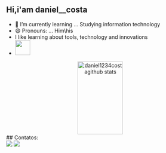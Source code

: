 ## Hi,i'am daniel__costa

<!--
**daniel__costa\daniel__costa** is a ✨ _special_ ✨ repository because its `README.md` (this file) appears on your GitHub profile.
-->


- 🌱 I’m currently learning ... Studying information technology
- 😄 Pronouns: ... Him\his
- I like learning about tools, technology and innovations
- <img loading="lazy" src="https://cdn.jsdelivr.net/gh/devicons/devicon/icons/git/git-original.svg" width="40" height="40"/>
<div align="center">  
  <img width="49%" height="195px" src="https://github-readme-stats.vercel.app/api?username=daniel1234costa&show_icons=true&count_private=true&hide_border=true&title_color=3300CC&icon_color=ff91a4&text_color=c9d1d9&bg_color=0d1117" alt="daniel1234costagithub stats" /> 
  
</div>
## Contatos:


<div>
<a href="https://instagram.com/d4niel_costa__" target="_blank"><img loading="lazy" src="https://img.shields.io/badge/-Instagram-%23E4405F?style=for-the-badge&logo=instagram&logoColor=white" target="_blank"></a>
<a href = "ds9324621@gmail.com"><img loading="lazy" src="https://img.shields.io/badge/Gmail-D14836?style=for-the-badge&logo=gmail&logoColor=white" target="_blank"></a> 
</div>



